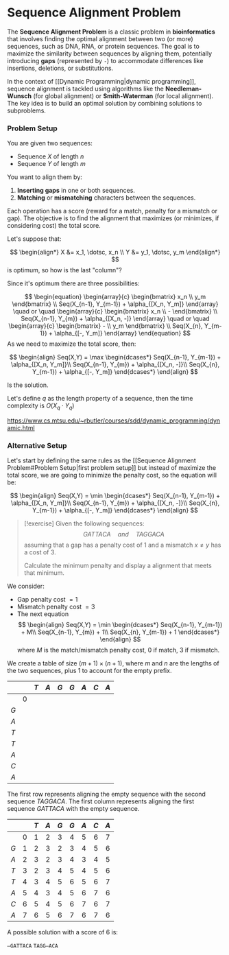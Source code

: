 # Sequence Alignment Problem

The **Sequence Alignment Problem** is a classic problem in **bioinformatics** that involves finding the optimal alignment between two (or more) sequences, such as DNA, RNA, or protein sequences. The goal is to maximize the similarity between sequences by aligning them, potentially introducing **gaps** (represented by `-`) to accommodate differences like insertions, deletions, or substitutions.

In the context of [[Dynamic Programming|dynamic programming]], sequence alignment is tackled using algorithms like the **Needleman-Wunsch** (for global alignment) or **Smith-Waterman** (for local alignment). The key idea is to build an optimal solution by combining solutions to subproblems.

### Problem Setup

You are given two sequences:
- Sequence $X$ of length $n$
- Sequence $Y$ of length $m$

You want to align them by:
1. **Inserting gaps** in one or both sequences.
2. **Matching** or **mismatching** characters between the sequences.

Each operation has a score (reward for a match, penalty for a mismatch or gap). The objective is to find the alignment that maximizes (or minimizes, if considering cost) the total score.


Let's suppose that:

$$
\begin{align*} X &= x_1, \dotsc, x_n \\ Y &= y_1, \dotsc, y_m \end{align*}
$$
is optimum, so how is the last "column"?

Since it's optimum there are three possibilities:

$$
\begin{equation} 
	\begin{array}{c} 
		\begin{bmatrix} 
		x_n \\ 
		y_m 
		\end{bmatrix} 
		\\ 
		Seq(X_{n-1}, Y_{m-1}) + \alpha_{[X_n, Y_m]} 
	\end{array} \quad or \quad 
	\begin{array}{c} 
		\begin{bmatrix} 
		x_n \\ 
		- 
		\end{bmatrix} 
		\\ 
		Seq(X_{n-1}, Y_{m}) + \alpha_{[X_n, -]} 
	\end{array} 
	\quad or \quad 
	\begin{array}{c} 
		\begin{bmatrix} 
		- \\ 
		y_m 
		\end{bmatrix} 
		\\ 
		Seq(X_{n}, Y_{m-1}) + \alpha_{[-, Y_m]} 
	\end{array} 
\end{equation}
$$
As we need to maximize the total score, then:

$$ \begin{align}
    Seq(X,Y) = \max
	    \begin{dcases*}
        Seq(X_{n-1}, Y_{m-1}) + \alpha_{[X_n, Y_m]}\\
		Seq(X_{n-1}, Y_{m}) + \alpha_{[X_n, -]}\\
		Seq(X_{n}, Y_{m-1}) + \alpha_{[-, Y_m]}
        \end{dcases*}
  \end{align}
$$

Is the solution.

Let's define $q$ as the length property of a sequence, then the time complexity is $O(X_q \cdot Y_q)$

https://www.cs.mtsu.edu/~rbutler/courses/sdd/dynamic_programming/dynamic.html


### Alternative Setup

Let's start by defining the same rules as the [[Sequence Alignment Problem#Problem Setup|first problem setup]] but instead of maximize the total score, we are going to minimize the penalty cost, so the equation will be: 

$$
 \begin{align}
    Seq(X,Y) = \min
	    \begin{dcases*}
        Seq(X_{n-1}, Y_{m-1}) + \alpha_{[X_n, Y_m]}\\
		Seq(X_{n-1}, Y_{m}) + \alpha_{[X_n, -]}\\
		Seq(X_{n}, Y_{m-1}) + \alpha_{[-, Y_m]}
        \end{dcases*}
  \end{align}
$$





> [!exercise]
> Given the following sequences: $$GATTACA \quad and \quad TAGGACA$$
> assuming that a gap has a penalty cost of $1$ and a mismatch $x \neq y$ has a cost of $3$.
> 
> Calculate the minimum penalty and display a alignment that meets that minimum.


We consider:
- Gap penalty cost $=1$
- Mismatch penalty cost $=3$
- The next equation $$ \begin{align}
    Seq(X,Y) = \min
	    \begin{dcases*}
        Seq(X_{n-1}, Y_{m-1}) + M\\
		Seq(X_{n-1}, Y_{m}) + 1\\
		Seq(X_{n}, Y_{m-1}) + 1
        \end{dcases*}
  \end{align}
$$ where $M$ is the match/mismatch penalty cost, 0 if match, 3 if mismatch.


We create a table of size $(m+1) \times (n+1)$, where $m$ and $n$ are the lengths of the two sequences, plus 1 to account for the empty prefix.

|     |     | $T$ | $A$ | $G$ | $G$ | $A$ | $C$ | $A$ |
| :-: | :-: | :-: | :-: | :-: | :-: | :-: | :-: | :-: |
|     |  0  |     |     |     |     |     |     |     |
| $G$ |     |     |     |     |     |     |     |     |
| $A$ |     |     |     |     |     |     |     |     |
| $T$ |     |     |     |     |     |     |     |     |
| $T$ |     |     |     |     |     |     |     |     |
| $A$ |     |     |     |     |     |     |     |     |
| $C$ |     |     |     |     |     |     |     |     |
| $A$ |     |     |     |     |     |     |     |     |


The first row represents aligning the empty sequence with the second sequence $TAGGACA$. The first column represents aligning the first sequence $GATTACA$ with the empty sequence.

|     |     | $T$ | $A$ | $G$ | $G$ | $A$ | $C$ | $A$ |
| :-: | :-: | :-: | :-: | :-: | :-: | :-: | :-: | :-: |
|     |  0  |  1  |  2  |  3  |  4  |  5  |  6  |  7  |
| $G$ |  1  |  2  |  3  |  2  |  3  |  4  |  5  |  6  |
| $A$ |  2  |  3  |  2  |  3  |  4  |  3  |  4  |  5  |
| $T$ |  3  |  2  |  3  |  4  |  5  |  4  |  5  |  6  |
| $T$ |  4  |  3  |  4  |  5  |  6  |  5  |  6  |  7  |
| $A$ |  5  |  4  |  3  |  4  |  5  |  6  |  7  |  6  |
| $C$ |  6  |  5  |  4  |  5  |  6  |  7  |  6  |  7  |
| $A$ |  7  |  6  |  5  |  6  |  7  |  6  |  7  |  6  |

A possible solution with a score of 6 is:

$\texttt{---GATTACA}$
$\texttt{TAGG---ACA}$

